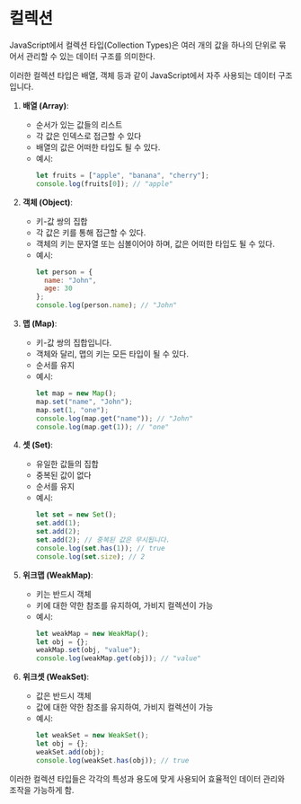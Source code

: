 # 컬렉션

JavaScript에서 컬렉션 타입(Collection Types)은 여러 개의 값을 하나의 단위로 묶어서 관리할 수 있는 데이터 구조를 의미한다. 

이러한 컬렉션 타입은 배열, 객체 등과 같이 JavaScript에서 자주 사용되는 데이터 구조입니다. 

1. **배열 (Array)**:
   - 순서가 있는 값들의 리스트
   - 각 값은 인덱스로 접근할 수 있다
   - 배열의 값은 어떠한 타입도 될 수 있다.
   - 예시:
     ```javascript
     let fruits = ["apple", "banana", "cherry"];
     console.log(fruits[0]); // "apple"
     ```

2. **객체 (Object)**:
   - 키-값 쌍의 집합
   - 각 값은 키를 통해 접근할 수 있다.
   - 객체의 키는 문자열 또는 심볼이어야 하며, 값은 어떠한 타입도 될 수 있다.
   - 예시:
     ```javascript
     let person = {
       name: "John",
       age: 30
     };
     console.log(person.name); // "John"
     ```

3. **맵 (Map)**:
   - 키-값 쌍의 집합입니다.
   - 객체와 달리, 맵의 키는 모든 타입이 될 수 있다.
   - 순서를 유지
   - 예시:
     ```javascript
     let map = new Map();
     map.set("name", "John");
     map.set(1, "one");
     console.log(map.get("name")); // "John"
     console.log(map.get(1)); // "one"
     ```

4. **셋 (Set)**:
   - 유일한 값들의 집합
   - 중복된 값이 없다
   - 순서를 유지
   - 예시:
     ```javascript
     let set = new Set();
     set.add(1);
     set.add(2);
     set.add(2); // 중복된 값은 무시됩니다.
     console.log(set.has(1)); // true
     console.log(set.size); // 2
     ```

5. **위크맵 (WeakMap)**:
   - 키는 반드시 객체
   - 키에 대한 약한 참조를 유지하여, 가비지 컬렉션이 가능
   - 예시:
     ```javascript
     let weakMap = new WeakMap();
     let obj = {};
     weakMap.set(obj, "value");
     console.log(weakMap.get(obj)); // "value"
     ```

6. **위크셋 (WeakSet)**:
   - 값은 반드시 객체
   - 값에 대한 약한 참조를 유지하여, 가비지 컬렉션이 가능
   - 예시:
     ```javascript
     let weakSet = new WeakSet();
     let obj = {};
     weakSet.add(obj);
     console.log(weakSet.has(obj)); // true
     ```

이러한 컬렉션 타입들은 각각의 특성과 용도에 맞게 사용되어 효율적인 데이터 관리와 조작을 가능하게 함.